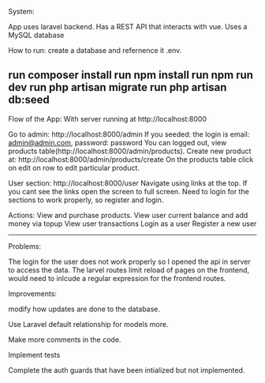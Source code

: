 System:

App uses laravel backend.
Has a REST API that interacts with vue.
Uses a MySQL database

How to run:
create a database and refernence it .env.

run composer install 
run npm install
run npm run dev
run php artisan migrate
run php artisan db:seed
-------------------------------------------------------------------------------------------------------------
Flow of the App:
With server running at http://localhost:8000

Go to admin:
http://localhost:8000/admin
If you seeded: the login is email: admin@admin.com, password: password
You can logged out, view products table(http://localhost:8000/admin/products).
Create new product at: http://localhost:8000/admin/products/create
On the products table click on edit on row to edit particular product.

User section:
http://localhost:8000/user
Navigate using links at the top. If you cant see the links open the screen to full screen.
Need to login for the sections to work properly, so register and login.

Actions:    View and purchase products.
            View user current balance and add money via topup
            View user transactions
            Login as a user
            Register a new user

-------------------------------------------------------------------------------------------------------------

Problems:

The login for the user does not work properly so I opened the api in server to access the data.
The larvel routes limit reload of pages on the frontend, would need to inlcude a regular expression for the frontend routes.


Improvements:

modify how updates are done to the database.

Use Laravel default relationship for models more.

Make more comments in the code.

Implement tests

Complete the auth guards that have been intialized but not implemented.